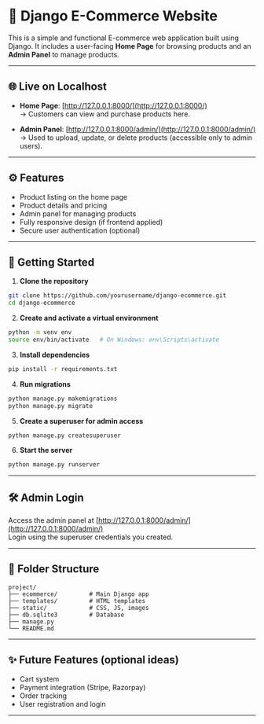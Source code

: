 # 🛒 Django E-Commerce Website

This is a simple and functional E-commerce web application built using Django. It includes a user-facing **Home Page** for browsing products and an **Admin Panel** to manage products.

---

## 🌐 Live on Localhost

- **Home Page**: [http://127.0.0.1:8000/](http://127.0.0.1:8000/)  
  → Customers can view and purchase products here.

- **Admin Panel**: [http://127.0.0.1:8000/admin/](http://127.0.0.1:8000/admin/)  
  → Used to upload, update, or delete products (accessible only to admin users).

---

## ⚙️ Features

- Product listing on the home page  
- Product details and pricing  
- Admin panel for managing products  
- Fully responsive design (if frontend applied)  
- Secure user authentication (optional)

---

## 🚀 Getting Started

1. **Clone the repository**

```bash
git clone https://github.com/yourusername/django-ecommerce.git
cd django-ecommerce
```

2. **Create and activate a virtual environment**

```bash
python -m venv env
source env/bin/activate   # On Windows: env\Scripts\activate
```

3. **Install dependencies**

```bash
pip install -r requirements.txt
```

4. **Run migrations**

```bash
python manage.py makemigrations
python manage.py migrate
```

5. **Create a superuser for admin access**

```bash
python manage.py createsuperuser
```

6. **Start the server**

```bash
python manage.py runserver
```

---

## 🛠 Admin Login

Access the admin panel at [http://127.0.0.1:8000/admin/](http://127.0.0.1:8000/admin/)  
Login using the superuser credentials you created.

---

## 📁 Folder Structure

```
project/
├── ecommerce/         # Main Django app
├── templates/         # HTML templates
├── static/            # CSS, JS, images
├── db.sqlite3         # Database
├── manage.py
└── README.md
```

---

## ✨ Future Features (optional ideas)

- Cart system  
- Payment integration (Stripe, Razorpay)  
- Order tracking  
- User registration and login  

---


